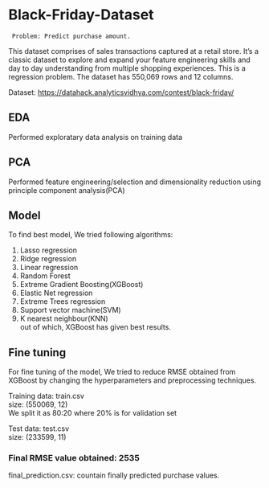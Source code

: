 # Black-Friday-Dataset
     Problem: Predict purchase amount.

   This dataset comprises of sales transactions captured at a retail store. It’s a classic
dataset to explore and expand your feature engineering skills and day to day
understanding from multiple shopping experiences. This is a regression problem. The
dataset has 550,069 rows and 12 columns.

Dataset: https://datahack.analyticsvidhya.com/contest/black-friday/

## EDA
Performed exploratary data analysis on training data
## PCA
Performed feature engineering/selection and dimensionality reduction using principle component analysis(PCA) 
## Model
To find best model, We tried following algorithms:
1) Lasso regression
2) Ridge regression
3) Linear regression
4) Random Forest
5) Extreme Gradient Boosting(XGBoost)
6) Elastic Net regression
7) Extreme Trees regression
8) Support vector machine(SVM)
9) K nearest neighbour(KNN)<br>
     out of which, XGBoost has given best results.
## Fine tuning
For fine tuning of the model, We tried to reduce RMSE obtained from XGBoost by changing the hyperparameters and preprocessing techniques.

Training data: train.csv <br> size: (550069, 12)<br>
We split it as 80:20 where 20% is for validation set

Test data: test.csv <br> size: (233599, 11)

   ### Final RMSE value obtained: 2535

final_prediction.csv: countain finally predicted purchase values.
